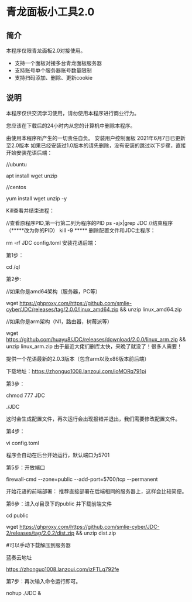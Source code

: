 # 青龙面板小工具2.0

## 简介
本程序仅限青龙面板2.0对接使用。
* 支持一个面板对接多台青龙面板服务器
* 支持账号单个服务器账号数量限制
* 支持扫码添加、删除、更新cookie

## 说明
本程序仅供交流学习使用，请勿使用本程序进行商业行为。

您应该在下载后的24小时内从您的计算机中删除本程序。

由使用本程序所产生的一切责任自负。
安装用户控制面板 2021年6月7日已更新至2.0版本
如果已经安装过1.0版本的请先删除，没有安装的跳过以下步骤，直接开始安装花语后端：

//ubuntu

apt install wget unzip

//centos

yum install wget unzip -y

Kill查看并结束进程：

//查看原程序PID,第一行第二列为程序的PID
ps -ajx|grep JDC
//结束程序（*****改为你的PID）
kill -9 *****
删除配置文件和JDC主程序：

rm -rf JDC config.toml
安装花语后端：

第1步：

cd /ql

第2步:

//如果你是amd64架构（服务器，PC等）

wget https://ghproxy.com/https://github.com/smlie-cyber/JDC/releases/tag/2.0.0/linux_amd64.zip && unzip linux_amd64.zip

//如果你是arm架构（N1，路由器，树莓派等）

wget https://github.com/huayu8/JDC/releases/download/2.0.0/linux_arm.zip && unzip linux_arm.zip
由于最近大佬们删库太快，来晚了就没了！很多人需要！

提供一个花语最新的2.0.3版本（包含arm以及x86版本前后端）

下载地址：https://zhonguo1008.lanzoui.com/ioMORq791pi

第3步：

chmod 777 JDC

./JDC

这时会生成配置文件，再次运行会出现报错并退出，我们需要修改配置文件。

第4步：

vi config.toml


程序会自动在后台开始运行，默认端口为5701

第5步：开放端口

firewall-cmd --zone=public --add-port=5700/tcp --permanent


开始花语的前端部署：
推荐直接部署在后端相同的服务器上，这样会比较简便。

第6步：进入ql目录下的public 并下载前端文件

cd public

wget https://ghproxy.com/https://github.com/smlie-cyber/JDC-2/releases/tag/2.0.2/dist.zip && unzip dist.zip

#可以手动下载解压到服务器

蓝奏云地址

https://zhonguo1008.lanzoui.com/izFTLq792fe

第7步：再次输入命令运行即可。

nohup ./JDC &

